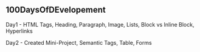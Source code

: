 ## 100DaysOfDEvelopement

Day1 -
HTML Tags,
Heading,
Paragraph,
Image,
Lists,
Block vs Inline Block,
Hyperlinks

Day2 -
Created Mini-Project, Semantic Tags, Table, Forms
